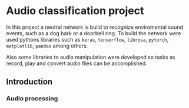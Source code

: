 # Audio classification project

In this project a neutral network is build to recognize enviromental sound events, such as a dog bark or a doorbell ring. To build the network were used pythons libraries such as `keras`, `tensorflow`, `librosa`, `pytorch`, `matplotlib`, `pandas` among others.

Also some libraries to audio manipulation were developed so tasks as record, play and convert audio files can be accomplished.

## Introduction

### Audio processing

